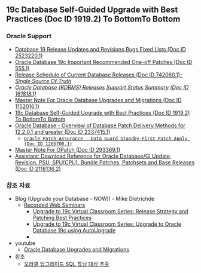 ## 19c Database Self-Guided Upgrade with Best Practices (Doc ID 1919.2)	To BottomTo Bottom	

### Oracle Support
* [Database 19 Release Updates and Revisions Bugs Fixed Lists (Doc ID 2523220.1)](https://support.oracle.com/epmos/faces/DocumentDisplay?_afrLoop=197020759887817&id=2523220.1&_afrWindowMode=0&_adf.ctrl-state=brnvjhqit_702)
* [Oracle Database 19c Important Recommended One-off Patches (Doc ID 555.1)](https://support.oracle.com/epmos/faces/DocumentDisplay?_afrLoop=196928211584878&id=2720807.1&_afrWindowMode=0&_adf.ctrl-state=brnvjhqit_653)
* [Release Schedule of Current Database Releases (Doc ID 742060.1)-*Single Source Of Truth*](https://support.oracle.com/epmos/faces/DocumentDisplay?_afrLoop=191785139475284&parent=DOCUMENT&sourceId=1088018.1&id=742060.1&_afrWindowMode=0&_adf.ctrl-state=brnvjhqit_148)
* [*Oracle Database (RDBMS) Releases Support Status Summary (Doc ID 161818.1)*](https://support.oracle.com/epmos/faces/DocumentDisplay?_afrLoop=191886320190757&parent=DOCUMENT&sourceId=742060.1&id=161818.1&_afrWindowMode=0&_adf.ctrl-state=brnvjhqit_246)
* [Master Note For Oracle Database Upgrades and Migrations (Doc ID 1152016.1)](https://support.oracle.com/epmos/faces/SearchDocDisplay?_adf.ctrl-state=uw45dkg6d_4&_afrLoop=177317286470627#aref_section32)
* [19c Database Self-Guided Upgrade with Best Practices (Doc ID 1919.2)	To BottomTo Bottom	](https://support.oracle.com/epmos/faces/DocumentDisplay?_afrLoop=381368851071665&parent=WIDGET_INFORMATION_CENTER&sourceId=1369591.1&id=1919.2&_afrWindowMode=0&_adf.ctrl-state=90kjb4hnm_185)
* [Oracle Database - Overview of Database Patch Delivery Methods for 12.2.0.1 and greater (Doc ID 2337415.1)](https://support.oracle.com/epmos/faces/DocumentDisplay?_afrLoop=193605881154502&id=2337415.1&_adf.ctrl-state=brnvjhqit_295)
    * [``Oracle Patch Assurance - Data Guard Standby-First Patch Apply (Doc ID 1265700.1)``](https://support.oracle.com/epmos/faces/DocumentDisplay?_afrLoop=194650764118919&id=1265700.1&_adf.ctrl-state=brnvjhqit_352)
* [Master Note For OPatch (Doc ID 293369.1)](https://support.oracle.com/epmos/faces/SearchDocDisplay?_adf.ctrl-state=brnvjhqit_352&_afrLoop=194969508580897#aref_section35) 
* [Assistant: Download Reference for Oracle Database/GI Update, Revision, PSU, SPU(CPU), Bundle Patches, Patchsets and Base Releases (Doc ID 2118136.2)](https://support.oracle.com/epmos/faces/DocumentDisplay?_afrLoop=196333768751269&id=2118136.2&_adf.ctrl-state=brnvjhqit_541)
### 참조 자료
* Blog (Upgrade your Database - NOW!) - Mike Dietrichde
  * [Recorded Web Seminars](https://mikedietrichde.com/videos/)
    * [Upgrade to 19c Virtual Classroom Series: Release Strategy and Patching Best Practices](https://videohub.oracle.com/media/Upgrade+to+19c+Virtual+Classroom+SeriesA+Release+Strategy+and+Patching+Best+Practices/1_5acfk3kk)
    * [Upgrade to 19c Virtual Classroom Series: Upgrade to Oracle Database 19c using AutoUpgrade](https://videohub.oracle.com/media/Upgrade+to+19c+Virtual+Classroom+SeriesA+Upgrade+to+Oracle+Database+19c+using+AutoUpgrade/1_kwrolije)
    * 
* youtube
  * [Oracle Database Upgrades and Migrations](https://www.youtube.com/channel/UCTKvCZwAbOeTSRFQDAh7yXw)
* 참조
  * [오라클 업그레이드 SQL 튜닝 대상 추출](https://argolee.tistory.com/103)
